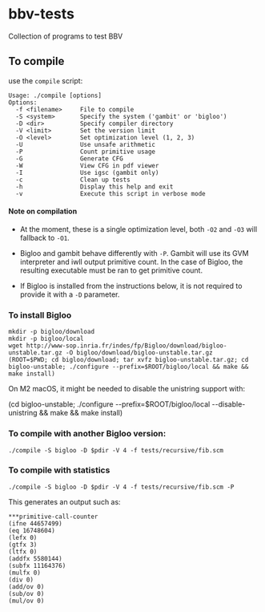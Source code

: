 # bbv-tests

Collection of programs to test BBV

## To compile

use the `compile` script:

```
Usage: ./compile [options]
Options:
  -f <filename>     File to compile
  -S <system>       Specify the system ('gambit' or 'bigloo')
  -D <dir>          Specify compiler directory
  -V <limit>        Set the version limit
  -O <level>        Set optimization level (1, 2, 3)
  -U                Use unsafe arithmetic
  -P                Count primitive usage
  -G                Generate CFG
  -W                View CFG in pdf viewer
  -I                Use igsc (gambit only)
  -c                Clean up tests
  -h                Display this help and exit
  -v                Execute this script in verbose mode
```

#### Note on compilation

- At the moment, these is a single optimization level, both `-O2` and `-O3` will fallback to `-O1`.

- Bigloo and gambit behave differently with `-P`. Gambit will use its GVM interpreter and iwll output primitive count. In the case of Bigloo, the resulting executable must be ran to get primitive count.

- If Bigloo is installed from the instructions below, it is not required to provide it with a `-D` parameter.


### To install Bigloo

```
mkdir -p bigloo/download
mkdir -p bigloo/local
wget http://www-sop.inria.fr/indes/fp/Bigloo/download/bigloo-unstable.tar.gz -O bigloo/download/bigloo-unstable.tar.gz
(ROOT=$PWD; cd bigloo/download; tar xvfz bigloo-unstable.tar.gz; cd bigloo-unstable; ./configure --prefix=$ROOT/bigloo/local && make && make install)
```

On M2 macOS, it might be needed to disable the unistring support with:

(cd bigloo-unstable; ./configure --prefix=$ROOT/bigloo/local --disable-unistring && make && make install)


### To compile with another Bigloo version:

```
./compile -S bigloo -D $pdir -V 4 -f tests/recursive/fib.scm
```

### To compile with statistics

```
./compile -S bigloo -D $pdir -V 4 -f tests/recursive/fib.scm -P
```

This generates an output such as:

```
***primitive-call-counter
(ifne 44657499)
(eq 16748604)
(lefx 0)
(gtfx 3)
(ltfx 0)
(addfx 5580144)
(subfx 11164376)
(mulfx 0)
(div 0)
(add/ov 0)
(sub/ov 0)
(mul/ov 0)
```
